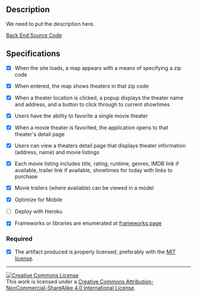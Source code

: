 ## Description

We need to put the description here.

[Back End Source Code](https://github.com/jrob8577/witty-trumpeter-back)

## Specifications

- [X] When the site loads, a map appears with a means of specifying a zip code  

- [X] When entered, the map shows theaters in that zip code

- [X] When a theater location is clicked, a popup displays the theater name and address, and a button to click through to current showtimes

- [X] Users have the ability to favorite a single movie theater

- [X] When a movie theater is favorited, the application opens to that theater's detail page

- [X] Users can view a theaters detail page that displays theater information (address, name) and movie listings

- [X] Each movie listing includes title, rating, runtime, genres, IMDB link if available, trailer link if available, showtimes for today with links to purchase

- [X] Movie trailers (where available) can be viewed in a model

- [X] Optimize for Mobile

- [ ] Deploy with Heroku

- [X] Frameworks or libraries are enumerated at [frameworks page](STACK.md)

### Required

- [X] The artifact produced is properly licensed, preferably with the [MIT license][mit-license].

---

<!-- LICENSE -->

<a rel="license" href="http://creativecommons.org/licenses/by-nc-sa/4.0/"><img alt="Creative Commons License" style="border-width:0" src="https://i.creativecommons.org/l/by-nc-sa/4.0/80x15.png" /></a>
<br />This work is licensed under a <a rel="license" href="http://creativecommons.org/licenses/by-nc-sa/4.0/">Creative Commons Attribution-NonCommercial-ShareAlike 4.0 International License</a>.

[mit-license]: https://opensource.org/licenses/MIT
